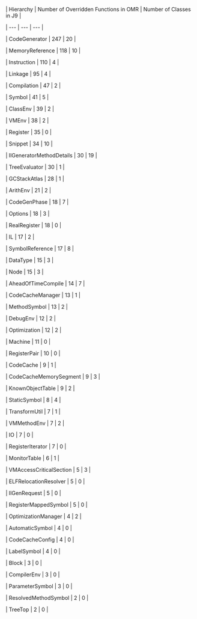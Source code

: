 | Hierarchy | Number of Overridden Functions in OMR | Number of Classes in J9 |

| --- | --- | --- |

| CodeGenerator | 247 | 20 |

| MemoryReference | 118 | 10 |

| Instruction | 110 | 4 |

| Linkage | 95 | 4 |

| Compilation | 47 | 2 |

| Symbol | 41 | 5 |

| ClassEnv | 39 | 2 |

| VMEnv | 38 | 2 |

| Register | 35 | 0 |

| Snippet | 34 | 10 |

| IlGeneratorMethodDetails | 30 | 19 |

| TreeEvaluator | 30 | 1 |

| GCStackAtlas | 28 | 1 |

| ArithEnv | 21 | 2 |

| CodeGenPhase | 18 | 7 |

| Options | 18 | 3 |

| RealRegister | 18 | 0 |

| IL | 17 | 2 |

| SymbolReference | 17 | 8 |

| DataType | 15 | 3 |

| Node | 15 | 3 |

| AheadOfTimeCompile | 14 | 7 |

| CodeCacheManager | 13 | 1 |

| MethodSymbol | 13 | 2 |

| DebugEnv | 12 | 2 |

| Optimization | 12 | 2 |

| Machine | 11 | 0 |

| RegisterPair | 10 | 0 |

| CodeCache | 9 | 1 |

| CodeCacheMemorySegment | 9 | 3 |

| KnownObjectTable | 9 | 2 |

| StaticSymbol | 8 | 4 |

| TransformUtil | 7 | 1 |

| VMMethodEnv | 7 | 2 |

| IO | 7 | 0 |

| RegisterIterator | 7 | 0 |

| MonitorTable | 6 | 1 |

| VMAccessCriticalSection | 5 | 3 |

| ELFRelocationResolver | 5 | 0 |

| IlGenRequest | 5 | 0 |

| RegisterMappedSymbol | 5 | 0 |

| OptimizationManager | 4 | 2 |

| AutomaticSymbol | 4 | 0 |

| CodeCacheConfig | 4 | 0 |

| LabelSymbol | 4 | 0 |

| Block | 3 | 0 |

| CompilerEnv | 3 | 0 |

| ParameterSymbol | 3 | 0 |

| ResolvedMethodSymbol | 2 | 0 |

| TreeTop | 2 | 0 |

